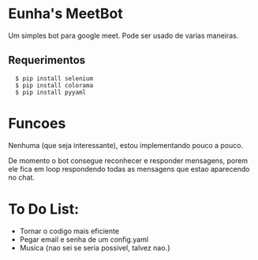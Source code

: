 # Eunha's MeetBot

Um simples bot para google meet. Pode ser usado de varias maneiras.

## Requerimentos
      $ pip install selenium
      $ pip install colorama
      $ pip install pyyaml
      
# Funcoes
Nenhuma (que seja interessante), estou implementando pouco a pouco.

De momento o bot consegue reconhecer e responder mensagens, porem ele fica em loop respondendo todas as mensagens que estao aparecendo no chat.

# To Do List:

* Tornar o codigo mais eficiente
* Pegar email e senha de um config.yaml
* Musica {nao sei se seria possivel, talvez nao.}
